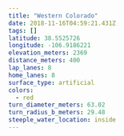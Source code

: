 ```yaml
---
title: "Western Colorado"
date: 2018-11-16T04:59:21.431Z
tags: []
latitude: 38.5525726
longitude: -106.9186221
elevation_meters: 2369
distance_meters: 400
lap_lanes: 8
home_lanes: 8
surface_type: artificial
colors: 
  - red
turn_diameter_meters: 63.02
turn_radius_b_meters: 29.48
steeple_water_location: inside
---
```


